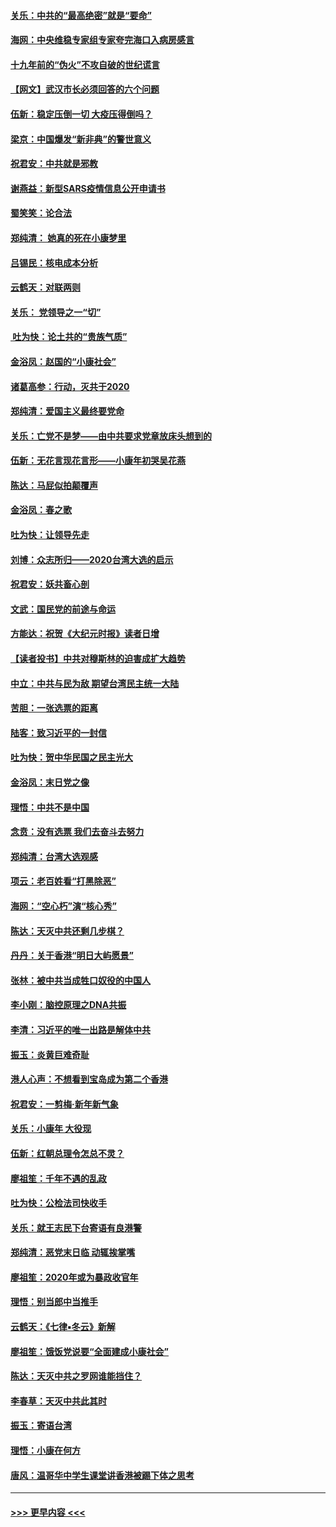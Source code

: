 #### [关乐：中共的“最高绝密”就是“要命”](../pages/nsc993/n11816946.md?t=01240955) 
#### [海网：中央维稳专家组专家夸完海口入病房感言](../pages/nsc993/n11815138.md?t=01240955) 
#### [十九年前的“伪火”不攻自破的世纪谎言](../pages/nsc993/n11813238.md?t=01240955) 
#### [【网文】武汉市长必须回答的六个问题](../pages/nsc993/n11813848.md?t=01240955) 
#### [伍新：稳定压倒一切 大疫压得倒吗？](../pages/nsc993/n11812634.md?t=01240955) 
#### [梁京：中国爆发“新非典”的警世意义](../pages/nsc993/n11812554.md?t=01240955) 
#### [祝君安：中共就是邪教](../pages/nsc993/n11812431.md?t=01240955) 
#### [谢燕益：新型SARS疫情信息公开申请书](../pages/nsc993/n11808840.md?t=01240955) 
#### [蜀笑笑：论合法](../pages/nsc993/n11808064.md?t=01240955) 
#### [郑纯清： 她真的死在小康梦里](../pages/nsc993/n11806623.md?t=01240955) 
#### [吕锡民：核电成本分析](../pages/nsc993/n11806284.md?t=01240955) 
#### [云鹤天：对联两则](../pages/nsc993/n11805957.md?t=01240955) 
#### [关乐： 党领导之一“切”](../pages/nsc993/n11804505.md?t=01240955) 
#### [ 吐为快：论土共的“贵族气质”](../pages/nsc993/n11804490.md?t=01240955) 
#### [金浴凤：赵国的“小康社会”](../pages/nsc993/n11804452.md?t=01240955) 
#### [诸葛高参：行动，灭共于2020](../pages/nsc993/n11804120.md?t=01240955) 
#### [郑纯清：爱国主义最终要党命](../pages/nsc993/n11802197.md?t=01240955) 
#### [关乐：亡党不是梦——由中共要求党章放床头想到的](../pages/nsc993/n11802156.md?t=01240955) 
#### [伍新：无花言现花言形——小康年初哭吴花燕](../pages/nsc993/n11800044.md?t=01240955) 
#### [陈达：马屁似拍颠覆声](../pages/nsc993/n11800010.md?t=01240955) 
#### [金浴凤：春之歌](../pages/nsc993/n11797687.md?t=01240955) 
#### [吐为快：让领导先走](../pages/nsc993/n11797512.md?t=01240955) 
#### [刘博：众志所归——2020台湾大选的启示](../pages/nsc993/n11796878.md?t=01240955) 
#### [祝君安：妖共畜心剖](../pages/nsc993/n11794273.md?t=01240955) 
#### [文武：国民党的前途与命运](../pages/nsc993/n11794198.md?t=01240955) 
#### [方能达：祝贺《大纪元时报》读者日增](../pages/nsc993/n11793807.md?t=01240955) 
#### [【读者投书】中共对穆斯林的迫害成扩大趋势](../pages/nsc993/n11791371.md?t=01240955) 
#### [中立：中共与民为敌 期望台湾民主统一大陆](../pages/nsc993/n11790392.md?t=01240955) 
#### [苦胆：一张选票的距离](../pages/nsc993/n11788914.md?t=01240955) 
#### [陆客：致习近平的一封信](../pages/nsc993/n11788867.md?t=01240955) 
#### [吐为快：贺中华民国之民主光大](../pages/nsc993/n11788618.md?t=01240955) 
#### [金浴凤：末日党之像](../pages/nsc993/n11787475.md?t=01240955) 
#### [理悟：中共不是中国](../pages/nsc993/n11787463.md?t=01240955) 
#### [念贲：没有选票  我们去奋斗去努力](../pages/nsc993/n11787398.md?t=01240955) 
#### [郑纯清：台湾大选观感](../pages/nsc993/n11786210.md?t=01240955) 
#### [项云：老百姓看“打黑除恶”](../pages/nsc993/n11785398.md?t=01240955) 
#### [海网：“空心朽”演“核心秀”](../pages/nsc993/n11783874.md?t=01240955) 
#### [陈达：天灭中共还剩几步棋？](../pages/nsc993/n11783719.md?t=01240955) 
#### [丹丹：关于香港“明日大屿愿景”](../pages/nsc993/n11783273.md?t=01240955) 
#### [张林：被中共当成牲口奴役的中国人](../pages/nsc993/n11782397.md?t=01240955) 
#### [李小刚：脑控原理之DNA共振](../pages/nsc993/n11780962.md?t=01240955) 
#### [李清：习近平的唯一出路是解体中共](../pages/nsc993/n11780866.md?t=01240955) 
#### [振玉：炎黄巨难奇耻](../pages/nsc993/n11779632.md?t=01240955) 
#### [港人心声：不想看到宝岛成为第二个香港](../pages/nsc993/n11778817.md?t=01240955) 
#### [祝君安：一剪梅‧新年新气象](../pages/nsc993/n11776340.md?t=01240955) 
#### [关乐：小康年 大役现](../pages/nsc993/n11774213.md?t=01240955) 
#### [伍新：红朝总理令怎总不灵？](../pages/nsc993/n11770813.md?t=01240955) 
#### [廖祖笙：千年不遇的乱政](../pages/nsc993/n11770373.md?t=01240955) 
#### [吐为快：公检法司快收手](../pages/nsc993/n11770359.md?t=01240955) 
#### [关乐：就王志民下台寄语有良港警](../pages/nsc993/n11769903.md?t=01240955) 
#### [郑纯清：恶党末日临 动辄挨掌嘴](../pages/nsc993/n11769356.md?t=01240955) 
#### [廖祖笙：2020年或为暴政收官年](../pages/nsc993/n11768216.md?t=01240955) 
#### [理悟：别当郎中当推手](../pages/nsc993/n11768243.md?t=01240955) 
#### [云鹤天：《七律▪冬云》新解](../pages/nsc993/n11768204.md?t=01240955) 
#### [廖祖笙：饿饭党说要“全面建成小康社会”](../pages/nsc993/n11767482.md?t=01240955) 
#### [陈达：天灭中共之罗网谁能挡住？](../pages/nsc993/n11767465.md?t=01240955) 
#### [李春草：天灭中共此其时](../pages/nsc993/n11767452.md?t=01240955) 
#### [振玉：寄语台湾](../pages/nsc993/n11767432.md?t=01240955) 
#### [理悟：小康在何方](../pages/nsc993/n11767394.md?t=01240955) 
#### [唐风：温哥华中学生课堂讲香港被踢下体之思考](../pages/nsc993/n11766848.md?t=01240955) 

----
#### [ >>> 更早内容 <<< ](../indexes/nsc993-earlier.md)
